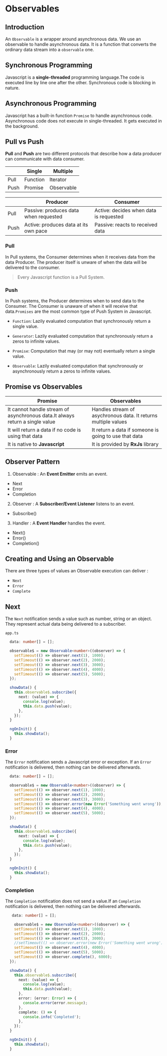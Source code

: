 # Observables

## Introduction

An `Observable` is a wrapper around asynchronous data. We use an observable to handle asynchronous data. It is a function that converts the ordinary data stream into a `observable` one.

## Synchronous Programming

Javascript is a **single-threaded** programming language.The code is executed line by line one after the other. Synchronous code is blocking in nature.

## Asynchronous Programming

Javascript has a built-in function `Promise` to handle asynchronous code. Asynchronous code does not execute in single-threaded. It gets executed in the background.

## Pull vs Push

**Pull** and **Push** are two different protocols that describe how a data producer can communicate with data consumer.

|      | Single   | Multiple   |
| ---- | -------- | ---------- |
| Pull | Function | Iterator   |
| Push | Promise  | Observable |

|      | Producer                              | Consumer                               |
| ---- | ------------------------------------- | -------------------------------------- |
| Pull | Passive: produces data when requested | Active: decides when data is requested |
| Push | Active: produces data at its own pace | Passive: reacts to received data       |

### Pull

In Pull systems, the Consumer determines when it receives data from the data Producer. The producer itself is unware of when the data will be delivered to the consumer.

> Every Javascript function is a Pull System.

### Push

In Push systems, the Producer determines when to send data to the Consumer. The Consumer is unaware of when it will receive that data.`Promises` are the most common type of Push System in Javascript.

- `Function`: Lazily evaluated computation that synchronously return a single value.

- `Generator`: Lazily evaluated computation that synchronously return a zeros to infinite values.

- `Promise`: Computation that may (or may not) eventually return a single value.

- `Observable`: Lazily evaluated computation that synchronously or asynchronously return a zeros to infinite values.

## Promise vs Observables

| Promise                                                                      | Observables                                                    |
| ---------------------------------------------------------------------------- | -------------------------------------------------------------- |
| It cannot handle stream of asynchronous data.It always return a single value | Handles stream of asychronous data. It returns multiple values |
| It will return a data if no code is using that data                          | It return a data if someone is going to use that data          |
| It is native to **Javascript**                                               | It is provided by **RxJs** library                             |

## Observer Pattern

1. Observable : An **Event Emitter** emits an event.

- Next
- Error
- Completion

2. Observer :
   A **Subscriber/Event Listener** listens to an event.

- Subscribe()

3. Handler :
   A **Event Handler** handles the event.

- Next()
- Error()
- Completion()

## Creating and Using an Observable

There are three types of values an Observable execution can deliver :

- `Next`
- `Error`
- `Complete`

## Next

The `Next` notification sends a value such as number, string or an object. They represent actual data being delivered to a subscriber.

`app.ts`

```typescript
  data: number[] = [];

  observable$ = new Observable<number>((observer) => {
    setTimeout(() => observer.next(1), 1000);
    setTimeout(() => observer.next(2), 2000);
    setTimeout(() => observer.next(3), 3000);
    setTimeout(() => observer.next(4), 4000);
    setTimeout(() => observer.next(5), 5000);
  });

  showData() {
    this.observable$.subscribe({
      next: (value) => {
        console.log(value);
        this.data.push(value);
      },
    });
  }

  ngOnInit() {
    this.showData();
  }
```

### Error

The `Error` notification sends a Javascript error or exception. If an `Error` notification is delivered, then nothing can be delivered afterwards.

```typescript
  data: number[] = [];

  observable$ = new Observable<number>((observer) => {
    setTimeout(() => observer.next(1), 1000);
    setTimeout(() => observer.next(2), 2000);
    setTimeout(() => observer.next(3), 3000);
    setTimeout(() => observer.error(new Error('Something went wrong')), 3000);
    setTimeout(() => observer.next(4), 4000);
    setTimeout(() => observer.next(5), 5000);
  });

  showData() {
    this.observable$.subscribe({
      next: (value) => {
        console.log(value);
        this.data.push(value);
      },
    });
  }

  ngOnInit() {
    this.showData();
  }
```

### Completion

The `Completion` notification does not send a value.If an `Completion` notification is delivered, then nothing can be delivered afterwards.

```typescript
   data: number[] = [];

    observable$ = new Observable<number>((observer) => {
    setTimeout(() => observer.next(1), 1000);
    setTimeout(() => observer.next(2), 2000);
    setTimeout(() => observer.next(3), 3000);
    //setTimeout(() => observer.error(new Error('Something went wrong')), 3000);
    setTimeout(() => observer.next(4), 4000);
    setTimeout(() => observer.next(5), 5000);
    setTimeout(() => observer.complete(), 6000);
  });

  showData() {
    this.observable$.subscribe({
      next: (value) => {
        console.log(value);
        this.data.push(value);
      },
      error: (error: Error) => {
        console.error(error.message);
      },
      complete: () => {
        console.info('Completed');
      },
    });
  }

  ngOnInit() {
    this.showData();
  }
```
